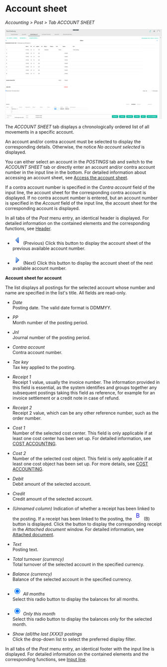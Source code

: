 # Account sheet

*Accounting > Post > Tab ACCOUNT SHEET*

![Account sheet](../../Assets/Screenshots/RetailSuiteAccounting/Book/AccountSheet/AccountSheet.png "[Account sheet]")

The *ACCOUNT SHEET* tab displays a chronologically ordered list of all movements in a specific account.   

An account and/or contra account must be selected to display the corresponding details. Otherwise, the notice *No account selected* is displayed.    

You can either select an account in the *POSTINGS* tab and switch to the *ACCOUNT SHEET* tab or directly enter an account and/or contra account number in the input line in the bottom. For detailed information about accessing an account sheet, see [Access the account sheet](../Operation/02_ReviewAccount.md#access-the-account-sheet).  

If a contra account number is specified in the *Contra account* field of the input line, the account sheet for the corresponding contra account is displayed. If no contra account number is entered, but an account number is specified in the *Account* field of the input line, the account sheet for the corresponding account is displayed.

In all tabs of the *Post* menu entry, an identical header is displayed. For detailed information on the contained elements and the corresponding functions, see [Header](./01_Header.md).


- ![Previous](../../Assets/Icons/Previous.png "[Previous]") (Previous)
  Click this button to display the account sheet of the previous available account number.

- ![Next](../../Assets/Icons/Next.png "[Next]") (Next)
  Click this button to display the account sheet of the next available account number.


**Account sheet for account**   

The list displays all postings for the selected account whose number and name are specified in the list's title. All fields are read-only.

- *Date*  
  Posting date. The valid date format is DDMMYY.

- *PP*  
  Month number of the posting period.

- *Jnl*  
  Journal number of the posting period.

- *Contra account*  
  Contra account number.

- *Tax key*  
  Tax key applied to the posting.

- *Receipt 1*  
  Receipt 1 value, usually the invoice number. The information provided in this field is essential, as the system identifies and groups together any subsequent postings taking this field as reference, for example for an invoice settlement or a credit note in case of refund.

- *Receipt 2*  
  Receipt 2 value, which can be any other reference number, such as the order number.

- *Cost 1*  
  Number of the selected cost center. This field is only applicable if at least one cost center has been set up. For detailed information, see [COST ACCOUNTING](./02e_CostAccounting.md).

- *Cost 2*  
  Number of the selected cost object. This field is only applicable if at least one cost object has been set up. For more details, see [COST ACCOUNTING](./02e_CostAccounting.md).

- *Debit*  
  Debit amount of the selected account.

- *Credit*  
  Credit amount of the selected account.

- *(Unnamed column)*
  Indication of whether a receipt has been linked to the posting. If a receipt has been linked to the posting, the ![B](../../Assets/Icons/Beleg.png "[B]") (B) button is displayed. Click the button to display the corresponding receipt in the *Attached document* window. For detailed information, see [Attached document](./01_Header.md#attached-document).

- *Text*  
  Posting text.

- *Total turnover (currency)*  
  Total turnover of the selected account in the specified currency.

- *Balance (currency)*  
  Balance of the selected account in the specified currency.

- ![Radio button](../../Assets/Icons/Radiobutton02.png "[Radio button]") *All months*  
  Select this radio button to display the balances for all months.

- ![Radio button](../../Assets/Icons/Radiobutton02.png "[Radio button]")  *Only this month*  
  Select this radio button to display the balances only for the selected month.

- *Show (all/the last [XXX]) postings*    
  Click the drop-down list to select the preferred display filter.

In all tabs of the *Post* menu entry, an identical footer with the input line is displayed. For detailed information on the contained elements and the corresponding functions, see [Input line](./01_InputLine.md).
